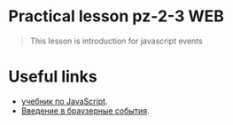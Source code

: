 # Practical lesson pz-2-3 WEB
> This lesson is introduction for javascript events


# Useful links
* [учебник по JavaScript](https://learn.javascript.ru/).
* [Введение в браузерные события](https://learn.javascript.ru/introduction-browser-events).
